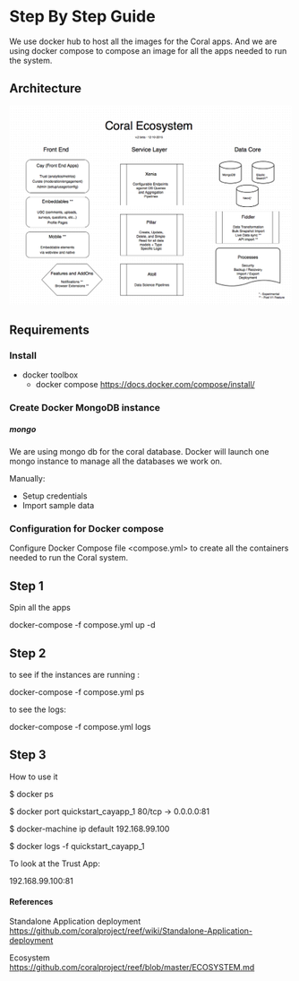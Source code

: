 # Step By Step Guide

We use docker hub to host all the images for the Coral apps. And we are using docker compose to compose an image for all the apps needed to run the system.


## Architecture

![Architecture](/images/coral-ecosystem-current.png)

## Requirements

### Install

- docker toolbox
    - docker compose https://docs.docker.com/compose/install/

### Create Docker MongoDB instance

##### mongo

We are using mongo db for the coral database. Docker will launch one mongo instance to manage all the databases we work on.

Manually:

- Setup credentials
- Import sample data


### Configuration for Docker compose

Configure Docker Compose file <compose.yml> to create all the containers needed to run the Coral system.


## Step 1

Spin all the apps

docker-compose -f compose.yml up -d


## Step 2

to see if the instances are running :

docker-compose -f compose.yml ps

to see the logs:

docker-compose -f compose.yml logs


## Step 3

How to use it

$ docker ps

$ docker port quickstart_cayapp_1
80/tcp -> 0.0.0.0:81

$ docker-machine ip default
192.168.99.100

$ docker logs -f quickstart_cayapp_1

To look at the Trust App:

192.168.99.100:81


#### References

Standalone Application deployment <https://github.com/coralproject/reef/wiki/Standalone-Application-deployment>

Ecosystem <https://github.com/coralproject/reef/blob/master/ECOSYSTEM.md>
